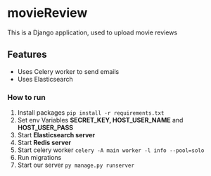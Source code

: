 # movieReview
This is a Django application, used to upload movie reviews

## Features ##

* Uses Celery worker to send emails
* Uses Elasticsearch

### How to run ###
1. Install packages `pip install -r requirements.txt`
2. Set env Variables **SECRET_KEY, HOST_USER_NAME** and **HOST_USER_PASS**
3. Start **Elasticsearch server**
4. Start **Redis server**
5. Start celery worker `celery -A main worker -l info --pool=solo`
6. Run migrations
7. Start our server `py manage.py runserver`
